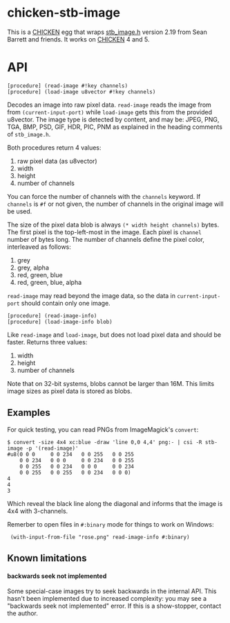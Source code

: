   [CHICKEN]: http://call-cc.org
  [stb_image.h]: https://github.com/nothings/stb

# chicken-stb-image

This is a [CHICKEN] egg that wraps [stb_image.h] version 2.19 from
Sean Barrett and friends. It works on [CHICKEN] 4 and 5.

# API

    [procedure] (read-image #!key channels)
    [procedure] (load-image u8vector #!key channels)

Decodes an image into raw pixel data. `read-image` reads the image
from from `(current-input-port)` while `load-image` gets this from the
provided u8vector. The image type is detected by content, and may be:
JPEG, PNG, TGA, BMP, PSD, GIF, HDR, PIC, PNM as explained in the
heading comments of `stb_image.h`.

Both procedures return 4 values:

1. raw pixel data (as u8vector)
2. width
3. height
4. number of channels

You can force the number of channels with the `channels` keyword. If
`channels` is `#f` or not given, the number of channels in the
original image will be used.

The size of the pixel data blob is always `(* width height channels)`
bytes. The first pixel is the top-left-most in the image. Each pixel
is `channel` number of bytes long. The number of channels define the
pixel color, interleaved as follows:

1. grey
2. grey, alpha
3. red, green, blue
4. red, green, blue, alpha

`read-image` may read beyond the image data, so the data in
`current-input-port` should contain only one image.

    [procedure] (read-image-info)
	[procedure] (load-image-info blob)

Like `read-image` and `load-image`, but does not load pixel data and
should be faster. Returns three values:

1. width
2. height
3. number of channels

Note that on 32-bit systems, blobs cannot be larger than 16M. This
limits image sizes as pixel data is stored as blobs.

## Examples

For quick testing, you can read PNGs from ImageMagick's `convert`:

    $ convert -size 4x4 xc:blue -draw 'line 0,0 4,4' png:- | csi -R stb-image -p '(read-image)'
    #u8(0 0 0     0 0 234   0 0 255   0 0 255
        0 0 234   0 0 0     0 0 234   0 0 255
        0 0 255   0 0 234   0 0 0     0 0 234
        0 0 255   0 0 255   0 0 234   0 0 0)
    4
    4
    3

Which reveal the black line along the diagonal and informs that the
image is 4x4 with 3-channels.

Remerber to open files in `#:binary` mode for things to work on Windows:

     (with-input-from-file "rose.png" read-image-info #:binary)

## Known limitations

#### backwards seek not implemented

Some special-case images try to seek backwards in the internal
API. This hasn't been implemented due to increased complexity: you may
see a "backwards seek not implemented" error. If this is a
show-stopper, contact the author.
